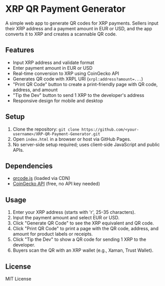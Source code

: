 # XRP QR Payment Generator

A simple web app to generate QR codes for XRP payments. Sellers input their XRP address and a payment amount in EUR or USD, and the app converts it to XRP and creates a scannable QR code.

## Features
- Input XRP address and validate format
- Enter payment amount in EUR or USD
- Real-time conversion to XRP using CoinGecko API
- Generates QR code with XRPL URI (`xrpl:address?amount=...`)
- "Print QR Code" button to create a print-friendly page with QR code, address, and amount
- "Tip the Dev" button to send 1 XRP to the developer's address
- Responsive design for mobile and desktop

## Setup
1. Clone the repository: `git clone https://github.com/<your-username>/XRP-QR-Payment-Generator.git`
2. Open `index.html` in a browser or host via GitHub Pages.
3. No server-side setup required; uses client-side JavaScript and public APIs.

## Dependencies
- [qrcode.js](https://davidshimjs.github.io/qrcodejs/) (loaded via CDN)
- [CoinGecko API](https://www.coingecko.com/en/api) (free, no API key needed)

## Usage
1. Enter your XRP address (starts with 'r', 25-35 characters).
2. Input the payment amount and select EUR or USD.
3. Click "Generate QR Code" to see the XRP equivalent and QR code.
4. Click "Print QR Code" to print a page with the QR code, address, and amount for product labels or receipts.
5. Click "Tip the Dev" to show a QR code for sending 1 XRP to the developer.
6. Buyers scan the QR with an XRP wallet (e.g., Xaman, Trust Wallet).

## License
MIT License
